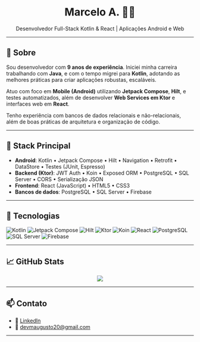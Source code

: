 <h1 align="center">Marcelo A. 👨‍💻</h1>

<p align="center">
  Desenvolvedor Full-Stack Kotlin & React | Aplicações Android e Web
</p>

---

## 💼 Sobre

Sou desenvolvedor com **9 anos de experiência**. Iniciei minha carreira trabalhando com **Java**, e com o tempo migrei para **Kotlin**, adotando as melhores práticas para criar aplicações robustas, escaláveis.

Atuo com foco em **Mobile (Android)** utilizando **Jetpack Compose**, **Hilt**, e testes automatizados, além de desenvolver **Web Services em Ktor** e interfaces web em **React**.

Tenho experiência com bancos de dados relacionais e não-relacionais, além de boas práticas de arquitetura e organização de código.

---

## 🧠 Stack Principal

- **Android**: Kotlin • Jetpack Compose • Hilt • Navigation • Retrofit • DataStore • Testes (JUnit, Espresso)
- **Backend (Ktor)**: JWT Auth • Koin • Exposed ORM • PostgreSQL • SQL Server • CORS • Serialização JSON
- **Frontend**: React (JavaScript) • HTML5 • CSS3
- **Bancos de dados**: PostgreSQL • SQL Server • Firebase

---

## 🚀 Tecnologias

![Kotlin](https://img.shields.io/badge/Kotlin-%237F52FF.svg?style=for-the-badge&logo=kotlin&logoColor=white)
![Jetpack Compose](https://img.shields.io/badge/Jetpack_Compose-4285F4?style=for-the-badge&logo=android&logoColor=white)
![Hilt](https://img.shields.io/badge/Hilt-E91E63?style=for-the-badge&logo=google&logoColor=white)
![Ktor](https://img.shields.io/badge/Ktor-0059B3?style=for-the-badge&logo=kotlin&logoColor=white)
![Koin](https://img.shields.io/badge/Koin-7D4698?style=for-the-badge&logo=kotlin&logoColor=white)
![React](https://img.shields.io/badge/React-%2320232a.svg?style=for-the-badge&logo=react&logoColor=%2361DAFB)
![PostgreSQL](https://img.shields.io/badge/PostgreSQL-316192.svg?style=for-the-badge&logo=postgresql&logoColor=white)
![SQL Server](https://img.shields.io/badge/SQL_Server-CC2927?style=for-the-badge&logo=microsoftsqlserver&logoColor=white)
![Firebase](https://img.shields.io/badge/Firebase-FFCA28?style=for-the-badge&logo=firebase&logoColor=black)

---

## 📈 GitHub Stats

<p align="center">
  <img src="https://github-readme-stats.vercel.app/api?username=MarceloA7&show_icons=true&theme=dark" />
</p>

---

## 📫 Contato

- 🔗 [LinkedIn](https://www.linkedin.com/in/marcelo-augusto-14877a2a4/)
- 📧 devmaugusto20@gmail.com

---
